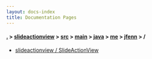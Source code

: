 ```yaml
---
layout: docs-index
title: Documentation Pages
---
```

#### [.](./../../../../../../index) > [slideactionview](./../../../../../index) > [src](./../../../../index) > [main](./../../../index) > [java](./../../index) > [me](./../index) > [jfenn](./index) > **/**

- [slideactionview / SlideActionView](slideactionview/SlideActionView)
